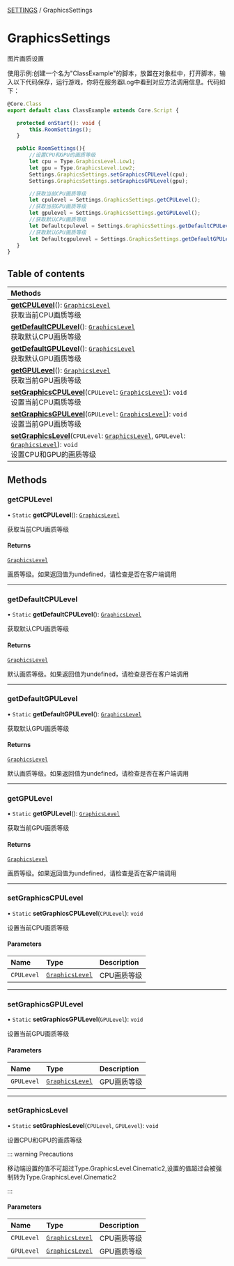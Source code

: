 [SETTINGS](../groups/SETTINGS.SETTINGS.md) / GraphicsSettings

# GraphicsSettings <Badge type="tip" text="Class" /> <Score text="GraphicsSettings" />

图片画质设置

使用示例:创建一个名为"ClassExample"的脚本，放置在对象栏中，打开脚本，输入以下代码保存，运行游戏，你将在服务器Log中看到对应方法调用信息。代码如下：
```ts
@Core.Class
export default class ClassExample extends Core.Script {

   protected onStart(): void {
       this.RoomSettings();
   }

   public RoomSettings(){
       //设置CPU和GPU的画质等级
       let cpu = Type.GraphicsLevel.Low1;
       let gpu = Type.GraphicsLevel.Low2;
       Settings.GraphicsSettings.setGraphicsCPULevel(cpu);
       Settings.GraphicsSettings.setGraphicsGPULevel(gpu);

       //获取当前CPU画质等级
       let cpulevel = Settings.GraphicsSettings.getCPULevel();
       //获取当前GPU画质等级
       let gpulevel = Settings.GraphicsSettings.getGPULevel();
       //获取默认CPU画质等级
       let Defaultcpulevel = Settings.GraphicsSettings.getDefaultCPULevel();
       //获取默认GPU画质等级
       let Defaultcgpulevel = Settings.GraphicsSettings.getDefaultGPULevel();
   }
}
```

## Table of contents

| Methods |
| :-----|
| **[getCPULevel](Settings.GraphicsSettings.md#getcpulevel)**(): [`GraphicsLevel`](../enums/Type.GraphicsLevel.md) <br> 获取当前CPU画质等级|
| **[getDefaultCPULevel](Settings.GraphicsSettings.md#getdefaultcpulevel)**(): [`GraphicsLevel`](../enums/Type.GraphicsLevel.md) <br> 获取默认CPU画质等级|
| **[getDefaultGPULevel](Settings.GraphicsSettings.md#getdefaultgpulevel)**(): [`GraphicsLevel`](../enums/Type.GraphicsLevel.md) <br> 获取默认GPU画质等级|
| **[getGPULevel](Settings.GraphicsSettings.md#getgpulevel)**(): [`GraphicsLevel`](../enums/Type.GraphicsLevel.md) <br> 获取当前GPU画质等级|
| **[setGraphicsCPULevel](Settings.GraphicsSettings.md#setgraphicscpulevel)**(`CPULevel`: [`GraphicsLevel`](../enums/Type.GraphicsLevel.md)): `void` <br> 设置当前CPU画质等级|
| **[setGraphicsGPULevel](Settings.GraphicsSettings.md#setgraphicsgpulevel)**(`GPULevel`: [`GraphicsLevel`](../enums/Type.GraphicsLevel.md)): `void` <br> 设置当前GPU画质等级|
| **[setGraphicsLevel](Settings.GraphicsSettings.md#setgraphicslevel)**(`CPULevel`: [`GraphicsLevel`](../enums/Type.GraphicsLevel.md), `GPULevel`: [`GraphicsLevel`](../enums/Type.GraphicsLevel.md)): `void` <br> 设置CPU和GPU的画质等级|

## Methods

### getCPULevel <Score text="getCPULevel" /> 

• `Static` **getCPULevel**(): [`GraphicsLevel`](../enums/Type.GraphicsLevel.md) <Badge type="tip" text="client" />

获取当前CPU画质等级


#### Returns

[`GraphicsLevel`](../enums/Type.GraphicsLevel.md)

画质等级。如果返回值为undefined，请检查是否在客户端调用

___

### getDefaultCPULevel <Score text="getDefaultCPULevel" /> 

• `Static` **getDefaultCPULevel**(): [`GraphicsLevel`](../enums/Type.GraphicsLevel.md) <Badge type="tip" text="client" />

获取默认CPU画质等级


#### Returns

[`GraphicsLevel`](../enums/Type.GraphicsLevel.md)

默认画质等级。如果返回值为undefined，请检查是否在客户端调用

___

### getDefaultGPULevel <Score text="getDefaultGPULevel" /> 

• `Static` **getDefaultGPULevel**(): [`GraphicsLevel`](../enums/Type.GraphicsLevel.md) <Badge type="tip" text="client" />

获取默认GPU画质等级


#### Returns

[`GraphicsLevel`](../enums/Type.GraphicsLevel.md)

默认画质等级。如果返回值为undefined，请检查是否在客户端调用

___

### getGPULevel <Score text="getGPULevel" /> 

• `Static` **getGPULevel**(): [`GraphicsLevel`](../enums/Type.GraphicsLevel.md) <Badge type="tip" text="client" />

获取当前GPU画质等级


#### Returns

[`GraphicsLevel`](../enums/Type.GraphicsLevel.md)

画质等级。如果返回值为undefined，请检查是否在客户端调用

___

### setGraphicsCPULevel <Score text="setGraphicsCPULevel" /> 

• `Static` **setGraphicsCPULevel**(`CPULevel`): `void` <Badge type="tip" text="client" />

设置当前CPU画质等级


#### Parameters

| Name | Type | Description |
| :------ | :------ | :------ |
| `CPULevel` | [`GraphicsLevel`](../enums/Type.GraphicsLevel.md) | CPU画质等级 |


___

### setGraphicsGPULevel <Score text="setGraphicsGPULevel" /> 

• `Static` **setGraphicsGPULevel**(`GPULevel`): `void` <Badge type="tip" text="client" />

设置当前GPU画质等级


#### Parameters

| Name | Type | Description |
| :------ | :------ | :------ |
| `GPULevel` | [`GraphicsLevel`](../enums/Type.GraphicsLevel.md) | GPU画质等级 |


___

### setGraphicsLevel <Score text="setGraphicsLevel" /> 

• `Static` **setGraphicsLevel**(`CPULevel`, `GPULevel`): `void` <Badge type="tip" text="client" />

设置CPU和GPU的画质等级


::: warning Precautions

移动端设置的值不可超过Type.GraphicsLevel.Cinematic2,设置的值超过会被强制转为Type.GraphicsLevel.Cinematic2

:::

#### Parameters

| Name | Type | Description |
| :------ | :------ | :------ |
| `CPULevel` | [`GraphicsLevel`](../enums/Type.GraphicsLevel.md) | CPU画质等级 |
| `GPULevel` | [`GraphicsLevel`](../enums/Type.GraphicsLevel.md) | GPU画质等级 |

